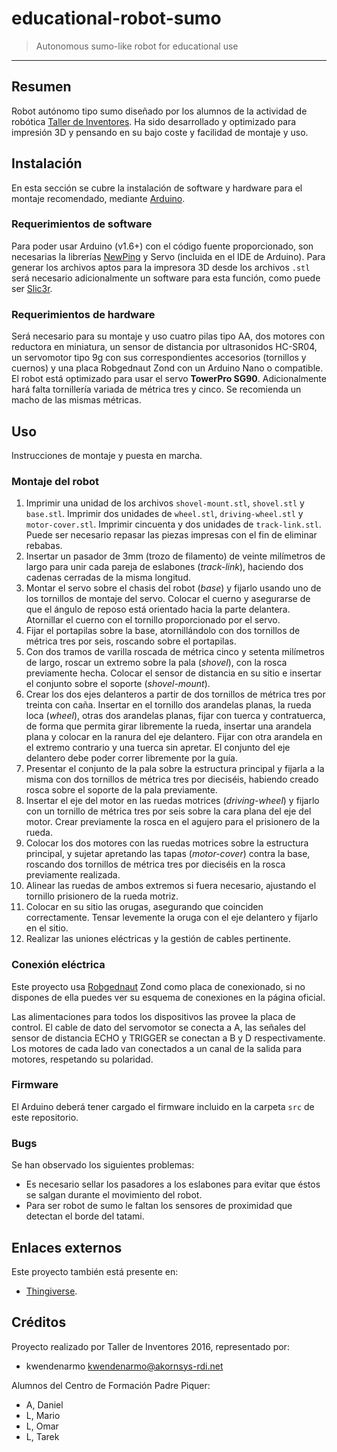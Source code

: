 # educational-robot-sumo #

> Autonomous sumo-like robot for educational use  

* * *

## Resumen ##

Robot autónomo tipo sumo diseñado por los alumnos de la actividad de robótica
[Taller de Inventores](http://tallerinventores.github.io/). Ha sido desarrollado
y optimizado para impresión 3D y pensando en su bajo coste y facilidad de
montaje y uso.

## Instalación ##

En esta sección se cubre la instalación de software y hardware para el montaje
recomendado, mediante [Arduino](http://www.arduino.cc/).

### Requerimientos de software ###

Para poder usar Arduino (v1.6+) con el código fuente proporcionado, son
necesarias la librerías [NewPing](http://playground.arduino.cc/Code/NewPing) y
Servo (incluida en el IDE de Arduino). Para generar los archivos aptos para la
impresora 3D desde los archivos `.stl` será necesario adicionalmente un software
para esta función, como puede ser [Slic3r](http://slic3r.org/).

### Requerimientos de hardware ###

Será necesario para su montaje y uso cuatro pilas tipo AA, dos motores con
reductora en miniatura, un sensor de distancia por ultrasonidos HC-SR04, un
servomotor tipo 9g con sus correspondientes accesorios (tornillos y cuernos) y
una placa Robgednaut Zond con un Arduino Nano o compatible. El robot está
optimizado para usar el servo **TowerPro SG90**. Adicionalmente hará falta
tornillería variada de métrica tres y cinco. Se recomienda un macho de las
mismas métricas.  

## Uso ##

Instrucciones de montaje y puesta en marcha.

### Montaje del robot ###

1.  Imprimir una unidad de los archivos `shovel-mount.stl`, `shovel.stl` y
    `base.stl`. Imprimir dos unidades de `wheel.stl`, `driving-wheel.stl` y
    `motor-cover.stl`. Imprimir cincuenta y dos unidades de `track-link.stl`.
    Puede ser necesario repasar las piezas impresas con el fin de eliminar
    rebabas.  
2.  Insertar un pasador de 3mm (trozo de filamento) de veinte milímetros de
    largo para unir cada pareja de eslabones (_track-link_), haciendo dos
    cadenas cerradas de la misma longitud.
3.  Montar el servo sobre el chasis del robot (_base_) y fijarlo usando uno de
    los tornillos de montaje del servo. Colocar el cuerno y asegurarse de que el
    ángulo de reposo está orientado hacia la parte delantera. Atornillar el
    cuerno con el tornillo proporcionado por el servo.
4.  Fijar el portapilas sobre la base, atornillándolo con dos tornillos de
    métrica tres por seis, roscando sobre el portapilas.
5.  Con dos tramos de varilla roscada de métrica cinco y setenta milímetros de
    largo, roscar un extremo sobre la pala (_shovel_), con la rosca previamente
    hecha. Colocar el sensor de distancia en su sitio e insertar el conjunto
    sobre el soporte (_shovel-mount_).
6.  Crear los dos ejes delanteros a partir de dos tornillos de métrica tres por
    treinta con caña. Insertar en el tornillo dos arandelas planas, la rueda
    loca (_wheel_), otras dos arandelas planas, fijar con tuerca y contratuerca,
    de forma que permita girar libremente la rueda, insertar una arandela plana
    y colocar en la ranura del eje delantero. Fijar con otra arandela en el
    extremo contrario y una tuerca sin apretar. El conjunto del eje delantero
    debe poder correr libremente por la guía.
7.  Presentar el conjunto de la pala sobre la estructura principal y fijarla a
    la misma con dos tornillos de métrica tres por dieciséis, habiendo creado
    rosca sobre el soporte de la pala previamente.
8.  Insertar el eje del motor en las ruedas motrices (_driving-wheel_) y fijarlo
    con un tornillo de métrica tres por seis sobre la cara plana del eje del
    motor. Crear previamente la rosca en el agujero para el prisionero de la
    rueda.
9.  Colocar los dos motores con las ruedas motrices sobre la estructura
    principal, y sujetar apretando las tapas (_motor-cover_) contra la base,
    roscando dos tornillos de métrica tres por dieciséis en la rosca previamente
    realizada.
10. Alinear las ruedas de ambos extremos si fuera necesario, ajustando el
    tornillo prisionero de la rueda motriz.
11. Colocar en su sitio las orugas, asegurando que coinciden correctamente.
    Tensar levemente la oruga con el eje delantero y fijarlo en el sitio.
12. Realizar las uniones eléctricas y la gestión de cables pertinente.

### Conexión eléctrica ###

Este proyecto usa [Robgednaut](http://akornsys-rdi.github.io/robgednaut/) Zond
como placa de conexionado, si no dispones de ella puedes ver su esquema de
conexiones en la página oficial.  

Las alimentaciones para todos los dispositivos las provee la placa de control.
El cable de dato del servomotor se conecta a A, las señales del sensor de
distancia ECHO y TRIGGER se conectan a B y D respectivamente. Los motores de
cada lado van conectados a un canal de la salida para motores, respetando su
polaridad.

### Firmware ###

El Arduino deberá tener cargado el firmware incluido en la carpeta `src` de este
repositorio.  

### Bugs ###

Se han observado los siguientes problemas:  

-   Es necesario sellar los pasadores a los eslabones para evitar que éstos se
    salgan durante el movimiento del robot.  
-   Para ser robot de sumo le faltan los sensores de proximidad que detectan el
    borde del tatami.  

## Enlaces externos ##

Este proyecto también está presente en:  

-   [Thingiverse](http://www.thingiverse.com/thing:1656919).  

## Créditos ##

Proyecto realizado por Taller de Inventores 2016, representado por:  

-   kwendenarmo <kwendenarmo@akornsys-rdi.net>  

Alumnos del Centro de Formación Padre Piquer:  

-   A, Daniel  
-   L, Mario  
-   L, Omar  
-   L, Tarek  
